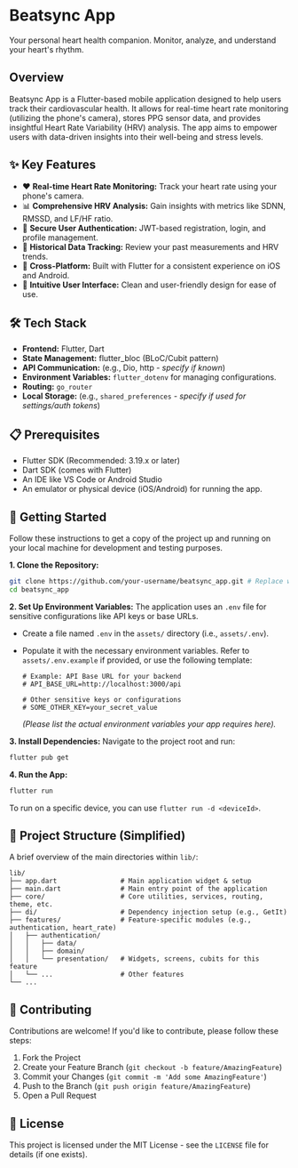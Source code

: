 # Beatsync App

Your personal heart health companion. Monitor, analyze, and understand your heart's rhythm.

## Overview

Beatsync App is a Flutter-based mobile application designed to help users track their cardiovascular health. It allows for real-time heart rate monitoring (utilizing the phone's camera), stores PPG sensor data, and provides insightful Heart Rate Variability (HRV) analysis. The app aims to empower users with data-driven insights into their well-being and stress levels.

## ✨ Key Features

*   ❤️ **Real-time Heart Rate Monitoring:** Track your heart rate using your phone's camera.
*   📊 **Comprehensive HRV Analysis:** Gain insights with metrics like SDNN, RMSSD, and LF/HF ratio.
*   👤 **Secure User Authentication:** JWT-based registration, login, and profile management.
*   📅 **Historical Data Tracking:** Review your past measurements and HRV trends.
*   📱 **Cross-Platform:** Built with Flutter for a consistent experience on iOS and Android.
*   🎨 **Intuitive User Interface:** Clean and user-friendly design for ease of use.

## 🛠️ Tech Stack

*   **Frontend:** Flutter, Dart
*   **State Management:** flutter_bloc (BLoC/Cubit pattern)
*   **API Communication:** (e.g., Dio, http - *specify if known*)
*   **Environment Variables:** `flutter_dotenv` for managing configurations.
*   **Routing:** `go_router`
*   **Local Storage:** (e.g., `shared_preferences` - *specify if used for settings/auth tokens*)

## 📋 Prerequisites

*   Flutter SDK (Recommended: 3.19.x or later)
*   Dart SDK (comes with Flutter)
*   An IDE like VS Code or Android Studio
*   An emulator or physical device (iOS/Android) for running the app.

## 🚀 Getting Started

Follow these instructions to get a copy of the project up and running on your local machine for development and testing purposes.

**1. Clone the Repository:**
```bash
git clone https://github.com/your-username/beatsync_app.git # Replace with your actual repository URL
cd beatsync_app
```

**2. Set Up Environment Variables:**
The application uses an `.env` file for sensitive configurations like API keys or base URLs.
*   Create a file named `.env` in the `assets/` directory (i.e., `assets/.env`).
*   Populate it with the necessary environment variables. Refer to `assets/.env.example` if provided, or use the following template:

    ```env
    # Example: API Base URL for your backend
    # API_BASE_URL=http://localhost:3000/api

    # Other sensitive keys or configurations
    # SOME_OTHER_KEY=your_secret_value
    ```
    *(Please list the actual environment variables your app requires here).*

**3. Install Dependencies:**
Navigate to the project root and run:
```bash
flutter pub get
```

**4. Run the App:**
```bash
flutter run
```
To run on a specific device, you can use `flutter run -d <deviceId>`.

## 📂 Project Structure (Simplified)

A brief overview of the main directories within `lib/`:

```
lib/
├── app.dart                # Main application widget & setup
├── main.dart               # Main entry point of the application
├── core/                   # Core utilities, services, routing, theme, etc.
├── di/                     # Dependency injection setup (e.g., GetIt)
├── features/               # Feature-specific modules (e.g., authentication, heart_rate)
│   ├── authentication/
│   │   ├── data/
│   │   ├── domain/
│   │   └── presentation/   # Widgets, screens, cubits for this feature
│   └── ...                 # Other features
└── ...
```

## 🤝 Contributing

Contributions are welcome! If you'd like to contribute, please follow these steps:
1.  Fork the Project
2.  Create your Feature Branch (`git checkout -b feature/AmazingFeature`)
3.  Commit your Changes (`git commit -m 'Add some AmazingFeature'`)
4.  Push to the Branch (`git push origin feature/AmazingFeature`)
5.  Open a Pull Request

## 📄 License

This project is licensed under the MIT License - see the `LICENSE` file for details (if one exists).
